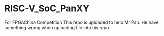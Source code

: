 # RISC-V_SoC_PanXY
For FPGAChina Competition
This repo is uploaded to help Mr Pan. He have something wrong when uploading file into his repo.
